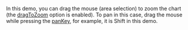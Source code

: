 In this demo, you can drag the mouse (area selection) to zoom the chart (the [dragToZoom](/Documentation/ApiReference/Data_Visualization_Widgets/dxChart/Configuration/zoomAndPan/#dragToZoom) option is enabled). To pan in this case, drag the mouse while pressing the [panKey](/Documentation/ApiReference/Data_Visualization_Widgets/dxChart/Configuration/zoomAndPan/#panKey), for example, it is Shift in this demo.